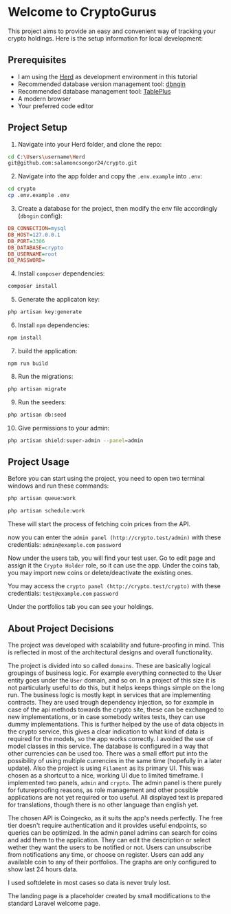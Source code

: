 # Welcome to CryptoGurus

This project aims to provide an easy and convenient way of tracking your crypto holdings. Here is the setup information for local development:

## Prerequisites

- I am using the [Herd](https://herd.laravel.com/windows) as development environment in this tutorial
- Recommended database version management tool: [dbngin](https://dbngin.com) 
- Recommended database management tool: [TablePlus](https://tableplus.com)
- A modern browser
- Your preferred code editor

## Project Setup

1. Navigate into your Herd folder, and clone the repo:

```bash
cd C:\Users\username\Herd
git@github.com:salamoncsongor24/crypto.git
```

2. Navigate into the app folder and copy the `.env.example` into `.env`:

```bash
cd crypto
cp .env.example .env
```

3. Create a database for the project, then modify the env file accordingly (`dbngin` config):

```ini
DB_CONNECTION=mysql
DB_HOST=127.0.0.1
DB_PORT=3306
DB_DATABASE=crypto
DB_USERNAME=root
DB_PASSWORD=
```

4. Install `composer` dependencies:

```bash
composer install
```

5. Generate the applicaton key:

```bash
php artisan key:generate
```

6. Install `npm` dependencies:

```bash
npm install
```

7. build the application:

```bsah
npm run build
```

8. Run the migrations:

```bash
php artisan migrate
```

9. Run the seeders:

```bash
php artisan db:seed
```

10. Give permissions to your admin:

```bash
php artisan shield:super-admin --panel=admin
```

## Project Usage

Before you can start using the project, you need to open two terminal windows and run these commands:

```bash
php artisan queue:work
```

```bash
php artisan schedule:work
```

These will start the process of fetching coin prices from the API.

now you can enter the `admin panel (http://crypto.test/admin)` with these credentials:
`admin@example.com`
`password`

Now under the users tab, you will find your test user. Go to edit page and assign it the `Crypto Holder` role, so it can use the app. Under the coins tab, you may import new coins or delete/deactivate the existing ones.

You may access the `crypto panel (http://crypto.test/crypto)` with these credentials:
`test@example.com`
`password`

Under the portfolios tab you can see your holdings.

## About Project Decisions

The project was developed with scalability and future-proofing in mind. This is reflected in most of the architectural designs and overall functionality.

The project is divided into so called `domains`. These are basically logical groupings of business logic. For example everything connected to the User entity goes under the `User` domain, and so on. In a project of this size it is not particularly useful to do this, but it helps keeps things simple on the long run. The business logic is mostly kept in services that are implementing contracts. They are used trough dependency injection, so for example in case of the api methods towards the crypto site, these can be exchanged to new implementations, or in case somebody writes tests, they can use dummy implementations. This is further helped by the use of data objects in the crypto service, this gives a clear indication to what kind of data is required for the models, so the app works correctly. I avoided the use of model classes in this service. The database is configured in a way that other currencies can be used too. There was a small effort put into the possibility of using multiple currencies in the same time (hopefully in a later update). Also the project is using `Filament` as its primary UI. This was chosen as a shortcut to a nice, working UI due to limited timeframe. I implemented two panels, `admin` and `crypto`. The admin panel is there purely for futureproofing reasons, as role management and other possible applications are not yet required or too useful. All displayed text is prepared for translations, though there is no other language than english yet.

The chosen API is Coingecko, as it suits the app's needs perfectly. The free tier doesn't require authentication and it provides useful endpoints, so queries can be optimized. In the admin panel admins can search for coins and add them to the application. They can edit the description or select wether they want the users to be notified or not. Users can unsubscribe from notifications any time, or choose on register. Users can add any available coin to any of their portfolios. The graphs are only configured to show last 24 hours data.

I used softdelete in most cases so data is never truly lost.

The landing page is a placeholder created by small modifications to the standard Laravel welcome page.
